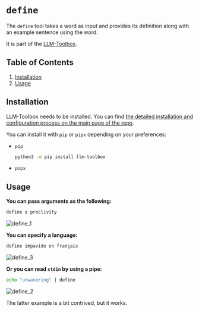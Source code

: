 # `define`

The `define` tool takes a word as input and provides its definition along with an example sentence using the word.

It is part of the [LLM-Toolbox](https://github.com/sderev/llm-toolbox).

<!-- TOC -->
## Table of Contents

1. [Installation](#installation)
1. [Usage](#usage)
<!-- /TOC -->

## Installation

LLM-Toolbox needs to be installed. You can find [the detailed installation and configuration process on the main page of the repo](https://github.com/sderev/llm-toolbox).

You can install it with `pip` or `pipx` depending on your preferences:

* `pip`

    ```bash
    python3 -m pip install llm-toolbox
    ```
* `pipx`

## Usage

**You can pass arguments as the following:**

```bash
define a proclivity
```

![define_1](https://github.com/sderev/llm-toolbox/assets/24412384/ec7b43b3-8a4f-4286-8968-6ecf95f925ef)

**You can specify a language:**

```bash
define impavide en français
```

![define_3](https://github.com/sderev/llm-toolbox/assets/24412384/606b68c2-43c6-41db-96d7-e1e7828b8421)

**Or you can read `stdin` by using a pipe:**

```bash
echo "unwavering" | define
```

![define_2](https://github.com/sderev/llm-toolbox/assets/24412384/315cbe8f-2065-4a71-9bb3-a683cb3336f3)

The latter example is a bit contrived, but it works.
